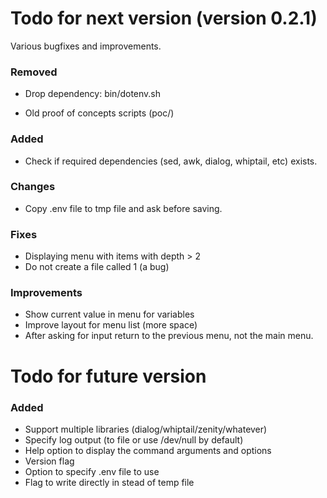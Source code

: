 # Todo for next version (version 0.2.1)
Various bugfixes and improvements.

### Removed
- Drop dependency: bin/dotenv.sh
+ Old proof of concepts scripts (poc/)

### Added
- Check if required dependencies (sed, awk, dialog, whiptail, etc) exists.

### Changes
- Copy .env file to tmp file and ask before saving.

### Fixes
- Displaying menu with items with depth > 2
- Do not create a file called 1 (a bug)

### Improvements
- Show current value in menu for variables
- Improve layout for menu list (more space)
- After asking for input return to the previous menu, not the main menu.


# Todo for future version

### Added
- Support multiple libraries (dialog/whiptail/zenity/whatever)
- Specify log output (to file or use /dev/null by default)
- Help option to display the command arguments and options
- Version flag
- Option to specify .env file to use
- Flag to write directly in stead of temp file
